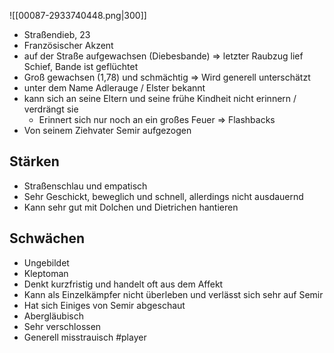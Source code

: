![[00087-2933740448.png|300]]

- Straßendieb, 23
- Französischer Akzent
- auf der Straße aufgewachsen (Diebesbande) => letzter Raubzug lief Schief, Bande ist geflüchtet
- Groß gewachsen (1,78) und schmächtig => Wird generell unterschätzt
- unter dem Name Adlerauge / Elster bekannt
- kann sich an seine Eltern und seine frühe Kindheit nicht erinnern / verdrängt sie
	- Erinnert sich nur noch an ein großes Feuer => Flashbacks
- Von seinem Ziehvater Semir aufgezogen
    
## Stärken
- Straßenschlau und empatisch
- Sehr Geschickt, beweglich und schnell, allerdings nicht ausdauernd
- Kann sehr gut mit Dolchen und Dietrichen hantieren

## Schwächen
- Ungebildet
- Kleptoman
- Denkt kurzfristig und handelt oft aus dem Affekt
- Kann als Einzelkämpfer nicht überleben und verlässt sich sehr auf Semir
- Hat sich Einiges von Semir abgeschaut
- Abergläubisch
- Sehr verschlossen
- Generell misstrauisch
#player